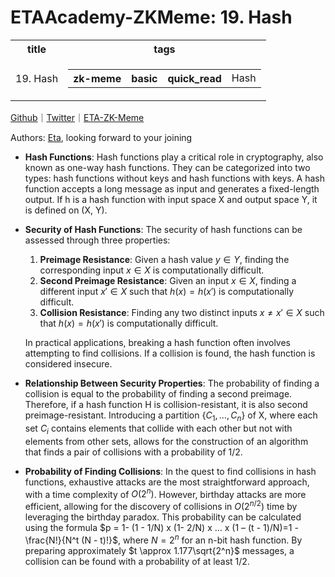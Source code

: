 # ETAAcademy-ZKMeme: 19. Hash

<table>
  <tr>
    <th>title</th>
    <th>tags</th>
  </tr>
  <tr>
    <td>19. Hash</td>
    <td>
      <table>
        <tr>
          <th>zk-meme</th>
          <th>basic</th>
          <th>quick_read</th>
          <td>Hash</td>
        </tr>
      </table>
    </td>
  </tr>
</table>

[Github](https://github.com/ETAAcademy)｜[Twitter](https://twitter.com/ETAAcademy)｜[ETA-ZK-Meme](https://github.com/ETAAcademy/ETAAcademy-ZK-Meme)

Authors: [Eta](https://twitter.com/pwhattie), looking forward to your joining

- **Hash Functions**: Hash functions play a critical role in cryptography, also known as one-way hash functions. They can be categorized into two types: hash functions without keys and hash functions with keys. A hash function accepts a long message as input and generates a fixed-length output. If h is a hash function with input space X and output space Y, it is defined on (X, Y).

- **Security of Hash Functions**: The security of hash functions can be assessed through three properties:

  1. **Preimage Resistance**: Given a hash value $y \in Y$, finding the corresponding input $x \in X$ is computationally difficult.
  2. **Second Preimage Resistance**: Given an input $x \in X$, finding a different input $x' \in X$ such that $h(x) = h(x')$ is computationally difficult.
  3. **Collision Resistance**: Finding any two distinct inputs $x \neq x' \in X$ such that $h(x) = h(x')$ is computationally difficult.

  In practical applications, breaking a hash function often involves attempting to find collisions. If a collision is found, the hash function is considered insecure.

- **Relationship Between Security Properties**: The probability of finding a collision is equal to the probability of finding a second preimage. Therefore, if a hash function H is collision-resistant, it is also second preimage-resistant. Introducing a partition $\{ C_1, \ldots, C_n \}$ of X, where each set $C_i$ contains elements that collide with each other but not with elements from other sets, allows for the construction of an algorithm that finds a pair of collisions with a probability of 1/2.

- **Probability of Finding Collisions**: In the quest to find collisions in hash functions, exhaustive attacks are the most straightforward approach, with a time complexity of $O(2^n)$. However, birthday attacks are more efficient, allowing for the discovery of collisions in $O(2^{n/2})$ time by leveraging the birthday paradox. This probability can be calculated using the formula $p = 1- (1 - 1/N) x (1- 2/N) x … x (1 – (t - 1)/N)=1 - \frac{N!}{N^t (N - t)!}\$, where $N = 2^n$ for an n-bit hash function. By preparing approximately $t \approx 1.177\sqrt{2^n}$ messages, a collision can be found with a probability of at least 1/2.
